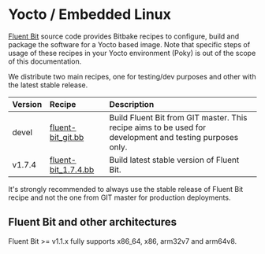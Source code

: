 # Yocto / Embedded Linux

[Fluent Bit](https://fluentbit.io) source code provides Bitbake recipes to configure, build and package the software for a Yocto based image. Note that specific steps of usage of these recipes in your Yocto environment \(Poky\) is out of the scope of this documentation.

We distribute two main recipes, one for testing/dev purposes and other with the latest stable release.

| Version | Recipe | Description |
| :--- | :--- | :--- |
| devel | [fluent-bit\_git.bb](https://github.com/fluent/fluent-bit/blob/master/fluent-bit_git.bb) | Build Fluent Bit from GIT master. This recipe aims to be used for development and testing purposes only. |
| v1.7.4 | [fluent-bit\_1.7.4.bb](https://github.com/fluent/fluent-bit/blob/v1.7.4/fluent-bit_1.7.4.bb) | Build latest stable version of Fluent Bit. |

It's strongly recommended to always use the stable release of Fluent Bit recipe and not the one from GIT master for production deployments.

## Fluent Bit and other architectures

Fluent Bit &gt;= v1.1.x fully supports x86\_64, x86, arm32v7 and arm64v8.

